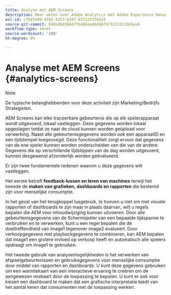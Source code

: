 ```yaml
---
title: Analyse met AEM Screens
description: Meer weten over Adobe Analytics met Adobe Experience Manager Screens?
exl-id: cfb47e94-9f65-43f3-b197-07222f3f6424
source-git-commit: 8dde26d36847fb496aed6d4bf9732233116b5ea6
workflow-type: tm+mt
source-wordcount: '288'
ht-degree: 0%

---
```


# Analyse met AEM Screens {#analytics-screens}

>[!NOTE]
>
>De typische belanghebbenden voor deze activiteit zijn Marketing/Bedrijfs Strategisten.

AEM Screens kan elke traceerbare gebeurtenis die op elk spelerapparaat wordt uitgevoerd, lokaal vastleggen. Deze gegevens worden lokaal opgeslagen totdat ze naar de cloud kunnen worden geüpload voor verwerking. Naast alle gebeurtenisgegevens worden ook een apparaatID en een tijdstempel toegevoegd. Deze functionaliteit zorgt ervoor dat gegevens van de ene speler kunnen worden onderscheiden van die van de andere. Gegevens die op verschillende tijdstippen van de dag worden uitgevoerd, kunnen desgewenst afzonderlijk worden geëvalueerd.

Er zijn twee fundamentele redenen waarom u deze gegevens wilt vastleggen.

Het eerste betreft **feedback-lussen en leren van machines** terwijl het tweede de **maken van grafieken, dashboards en rapporten** die bestemd zijn voor menselijke consumptie.

In het geval van het terugkoppel lusgebruik, te hoeven u niet om met visuele rapporten of dashboards te zijn maar in plaats daarvan, wilt u regels bepalen die AEM voor inhoudwijziging kunnen uitvoeren. Door alle gebeurtenisgegevens van de Schermspeler van een bepaalde tijdspanne te verbruiken en te verwerken, kunt u een regel bepalen die de doeltreffendheid van image1 tegenover image2 evalueert. Door verkoopgegevens met playbackgegevens te combineren, kan AEM bepalen dat image1 een grotere invloed op verkoop heeft en automatisch alle spelers opdraagt om image1 te gebruiken.

Het tweede gebruik van analysemogelijkheden is het verwerken van afspeelgebeurtenissen en gebruiksgegevens voor menselijke consumptie door middel van rapporten en dashboards.
U kunt deze gegevens gebruiken om een warmtekaart van een interactieve ervaring te creëren om de aangewezen reiskaart door de toepassing te bepalen. U kunt er ook voor kiezen een dashboard te maken dat een grafische interpretatie biedt van het aantal keren dat consumenten met de toepassing werken.
